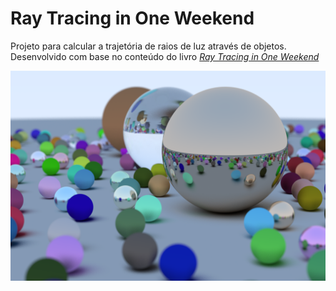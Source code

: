 # Ray Tracing in One Weekend  

Projeto para calcular a trajetória de raios de luz através de objetos. Desenvolvido com base no conteúdo do livro [_Ray Tracing in One Weekend_](https://raytracing.github.io/books/RayTracingInOneWeekend.html)


![esferas](images/image-21.png)
